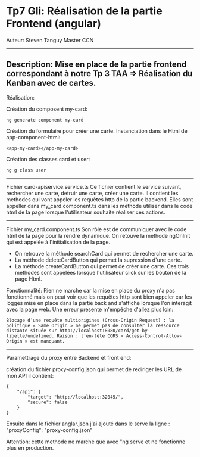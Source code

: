 # Tp7 Gli: Réalisation de la partie Frontend (angular)

Auteur: Steven Tanguy
Master CCN

---

## Description: Mise en place de la partie frontend correspondant à notre Tp 3 TAA => Réalisation du Kanban avec de cartes.

Réalisation:

Création du composent my-card:

```
ng generate component my-card

```

Création du formulaire pour créer une carte.
Instanciation dans le Html de app-component-html:

```
<app-my-card></app-my-card>

```

Création des classes card et user:

```
ng g class user

```

---

Fichier card-apiservice.service.ts
Ce fichier contient le service suivant, rechercher une carte, detruir une carte, créer une carte. Il contient les methodes qui vont appeler les requêtes http de la partie backend.
Elles sont appeller dans my_card.component.ts dans les méthode utiliser dans le code html de la page lorsque l'utilisateur souhaite réaliser ces actions.

---

Fichier my_card.component.ts
Son rôle est de communiquer avec le code html de la page pour la rendre dynamique. On retouve la methode ngOnInit qui est appelée à l'initialisation de la page.

- On retrouve la méthode searchCard qui permet de rechercher une carte.
- La méthode deleteCardButton qui permet la supression d'une carte.
- La méthode createCardButton qui permet de créer une carte.
  Ces trois methodes sont appelées lorsque l'utilisateur click sur les bouton de la page Html.

Fonctionnalité:
Rien ne marche car la mise en place du proxy n'a pas fonctionné mais on peut voir que les requêtes http sont bien appeler car les logges mise en place dans la partie back and s'affiche lorsque l'on interagit avec la page web. Une erreur presente m'empêche d'allez plus loin:

```
Blocage d’une requête multiorigines (Cross-Origin Request) : la politique « Same Origin » ne permet pas de consulter la ressource distante située sur http://localhost:8080/card/get-by-libelle/undefined. Raison : l’en-tête CORS « Access-Control-Allow-Origin » est manquant.
```

---

Paramettrage du proxy entre Backend et front end:

création du fichier proxy-config.json qui permet de rediriger les URL de mon API il contient:

```
{
    "/api": {
        "target": "http://localhost:32045/",
        "secure": false
    }
}
```

Ensuite dans le fichier anglar.json j'ai ajouté dans le serve la ligne : "proxyConfig": "proxy-config.json"

Attention: cette methode ne marche que avec "ng serve et ne fonctionne plus en production.
